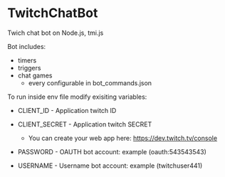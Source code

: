 # TwitchChatBot

Twich chat bot on Node.js, tmi.js

Bot includes:
* timers
* triggers
* chat games
  * every configurable in bot_commands.json

To run inside env file modify exisiting variables:

* CLIENT_ID - Application twitch ID
* CLIENT_SECRET - Application twitch SECRET
  * You can create your web app here: https://dev.twitch.tv/console

* PASSWORD - OAUTH bot account: example (oauth:543543543)
* USERNAME - Username bot account: example (twitchuser441) 
